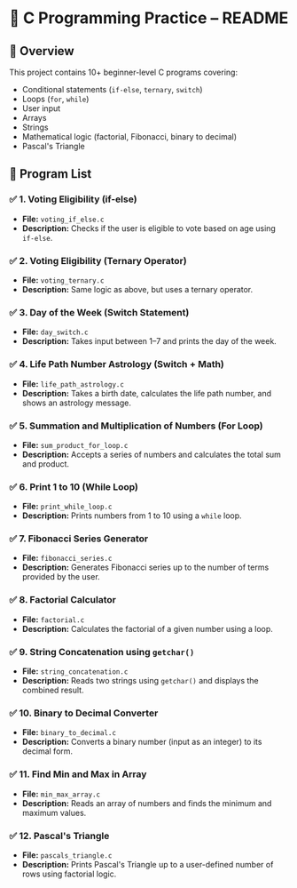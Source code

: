 # 🧠 C Programming Practice – README
## 📘 Overview
This project contains 10+ beginner-level C programs covering:
- Conditional statements (```if-else```, ```ternary```, ```switch```)
- Loops (```for```, ```while```)
- User input
- Arrays
- Strings
- Mathematical logic (factorial, Fibonacci, binary to decimal)
- Pascal's Triangle

## 📂 Program List
### ✅ 1. Voting Eligibility (if-else)
- **File:** ```voting_if_else.c```
- **Description:** Checks if the user is eligible to vote based on age using ```if-else```.

### ✅ 2. Voting Eligibility (Ternary Operator)
- **File:** ```voting_ternary.c```
- **Description:** Same logic as above, but uses a ternary operator.

### ✅ 3. Day of the Week (Switch Statement)
- **File:** ```day_switch.c```
- **Description:** Takes input between 1–7 and prints the day of the week.

### ✅ 4. Life Path Number Astrology (Switch + Math)
- **File:** ```life_path_astrology.c```
- **Description:** Takes a birth date, calculates the life path number, and shows an astrology message.

### ✅ 5. Summation and Multiplication of Numbers (For Loop)
- **File:** ```sum_product_for_loop.c```
- **Description:** Accepts a series of numbers and calculates the total sum and product.

### ✅ 6. Print 1 to 10 (While Loop)
- **File:** ```print_while_loop.c```
- **Description:** Prints numbers from 1 to 10 using a ```while``` loop.

### ✅ 7. Fibonacci Series Generator
- **File:** ```fibonacci_series.c```
- **Description:** Generates Fibonacci series up to the number of terms provided by the user.

### ✅ 8. Factorial Calculator
- **File:** ```factorial.c```
- **Description:** Calculates the factorial of a given number using a loop.

### ✅ 9. String Concatenation using ```getchar()```
- **File:** ```string_concatenation.c```
- **Description:** Reads two strings using ```getchar()``` and displays the combined result.

### ✅ 10. Binary to Decimal Converter
- **File:** ```binary_to_decimal.c```
- **Description:** Converts a binary number (input as an integer) to its decimal form.

### ✅ 11. Find Min and Max in Array
- **File:** ```min_max_array.c```
- **Description:** Reads an array of numbers and finds the minimum and maximum values.

### ✅ 12. Pascal's Triangle
- **File:** ```pascals_triangle.c```
- **Description:** Prints Pascal's Triangle up to a user-defined number of rows using factorial logic.

